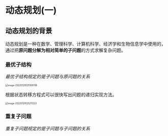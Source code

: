 # 动态规划(一)

## 动态规划的背景

动态规划是一种在数学、管理科学、计算机科学、经济学和生物信息学中使用的，通过把**原问题分解为相对简单的子问题**的方式求解复杂问题。

### 最优子结构

*最优子结构规定的是子问题与原问题的关系*

<img src="/Users/mark/Library/Application Support/typora-user-images/image-20220129125108706.png" alt="image-20220129125108706" style="zoom:50%;" />

根据状态转移方程式可以很快写出问题的递归实现方法。

<img src="/Users/mark/Library/Application Support/typora-user-images/image-20220129125211223.png" alt="image-20220129125211223" style="zoom:50%;" />

### 重复子问题

*重复子问题规定的是子问题与子问题的关系*

